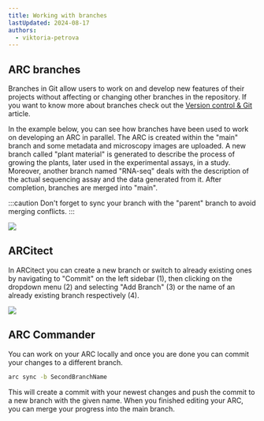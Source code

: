 ```yaml
---
title: Working with branches
lastUpdated: 2024-08-17
authors:
  - viktoria-petrova
---
```


## ARC branches

Branches in Git allow users to work on and develop new features of their projects without affecting or changing other branches in the repository. If you want to know more about branches check out the [Version control & Git](/fundamentals/version-control-git) article.

In the example below, you can see how branches have been used to work on developing an ARC in parallel. The ARC is created within the "main" branch and some metadata and microscopy images are uploaded. A new branch called "plant material" is generated to describe the process of growing the plants, later used in the experimental assays, in a study. Moreover, another branch named "RNA-seq" deals with the description of the actual sequencing assay and the data generated from it. After completion, branches are merged into "main".

:::caution
Don't forget to sync your branch with the "parent" branch to avoid merging conflicts.
:::

![](@images/guides/branches-concept.drawio.png)

## ARCitect

In ARCitect you can create a new branch or switch to already existing ones by navigating to "Commit" on the left sidebar (1), then clicking on the dropdown menu (2) and selecting "Add Branch" (3) or the name of an already existing branch respectively (4). 

![](@images/guides/branches-arcitect.drawio.png)

## ARC Commander

You can work on your ARC locally and once you are done you can commit your changes to a different branch. 

```bash
arc sync -b SecondBranchName
```

This will create a commit with your newest changes and push the commit to a new branch with the given name. When you finished editing your ARC, you can merge your progress into the main branch.
